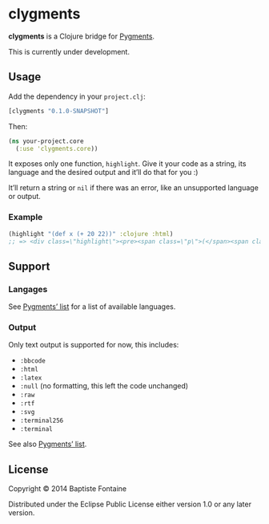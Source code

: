 # clygments

**clygments** is a Clojure bridge for [Pygments][].

This is currently under development.

[Pygments]: http://pygments.org/

## Usage

Add the dependency in your `project.clj`:

```clj
[clygments "0.1.0-SNAPSHOT"]
```

Then:

```clj
(ns your-project.core
  (:use 'clygments.core))
```

It exposes only one function, `highlight`. Give it your code as a string, its
language and the desired output and it’ll do that for you :)

It’ll return a string or `nil` if there was an error, like an unsupported
language or output.

### Example

```clj
(highlight "(def x (+ 20 22))" :clojure :html)
;; => <div class=\"highlight\"><pre><span class=\"p\">(</span><span class=\"k\">def </span><span class=\"nv\">x</span> <span class=\"mi\">42</span><span class=\"p\">)</span>\n</pre></div>
```

## Support

### Langages

See [Pygments’ list][lexers] for a list of available languages.

### Output

Only text output is supported for now, this includes:

* `:bbcode`
* `:html`
* `:latex`
* `:null` (no formatting, this left the code unchanged)
* `:raw`
* `:rtf`
* `:svg`
* `:terminal256`
* `:terminal`

See also [Pygments’ list][formatters].

[lexers]: http://pygments.org/docs/lexers/
[formatters]: http://pygments.org/docs/formatters/

## License

Copyright © 2014 Baptiste Fontaine

Distributed under the Eclipse Public License either version 1.0 or any later
version.
